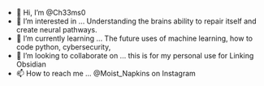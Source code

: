 - 👋 Hi, I’m @Ch33ms0
- 👀 I’m interested in ... Understanding the brains ability to repair itself and create neural pathways.
- 🌱 I’m currently learning ... The future uses of machine learning, how to code python, cybersecurity, 
- 💞️ I’m looking to collaborate on ... this is for my personal use for Linking Obsidian
- 📫 How to reach me ... @Moist_Napkins on Instagram

<!---
Ch33ms0/Ch33ms0 is a ✨ special ✨ repository because its `README.md` (this file) appears on your GitHub profile.
You can click the Preview link to take a look at your changes.
--->
